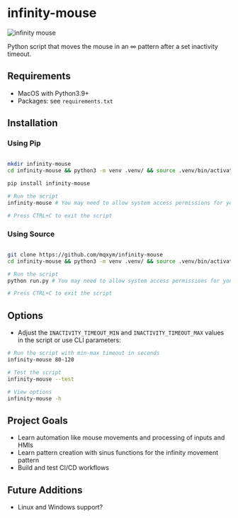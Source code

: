 # infinity-mouse

![infinity mouse](https://mqxym.de/assets/infinity_mouse.jpg)

Python script that moves the mouse in an ∞ pattern after a set inactivity timeout.

## Requirements

- MacOS with Python3.9+
- Packages: see `requirements.txt`

## Installation

### Using Pip

```bash

mkdir infinity-mouse
cd infinity-mouse && python3 -m venv .venv/ && source .venv/bin/activate

pip install infinity-mouse

# Run the script
infinity-mouse # You may need to allow system access permissions for your terminal app

# Press CTRL+C to exit the script
```

### Using Source

```bash

git clone https://github.com/mqxym/infinity-mouse
cd infinity-mouse && python3 -m venv .venv/ && source .venv/bin/activate && pip install -r requirements.txt

# Run the script
python run.py # You may need to allow system access permissions for your terminal app

# Press CTRL+C to exit the script
```

## Options

- Adjust the `INACTIVITY_TIMEOUT_MIN` and `INACTIVITY_TIMEOUT_MAX` values in the script or use CLI parameters:

```bash
# Run the script with min-max timeout in seconds
infinity-mouse 80-120

# Test the script
infinity-mouse --test

# View options
infinity-mouse -h

```

## Project Goals

- Learn automation like mouse movements and processing of inputs and HMIs
- Learn pattern creation with sinus functions for the infinity movement pattern
- Build and test CI/CD workflows

## Future Additions

- Linux and Windows support?
